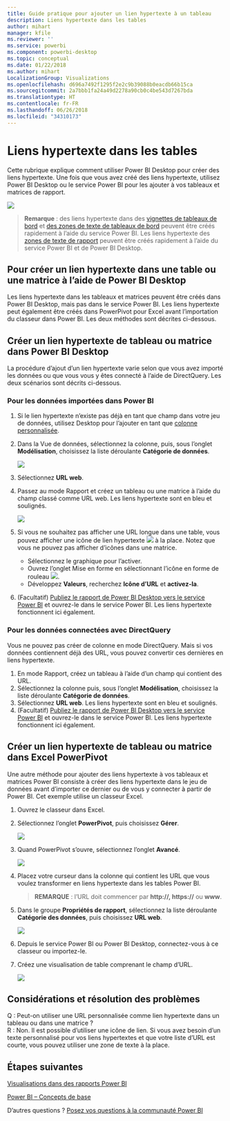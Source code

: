 ```yaml
---
title: Guide pratique pour ajouter un lien hypertexte à un tableau
description: Liens hypertexte dans les tables
author: mihart
manager: kfile
ms.reviewer: ''
ms.service: powerbi
ms.component: powerbi-desktop
ms.topic: conceptual
ms.date: 01/22/2018
ms.author: mihart
LocalizationGroup: Visualizations
ms.openlocfilehash: d696a7492f1295f2e2c9b39088b0eacdb66b15ca
ms.sourcegitcommit: 2a7bbb1fa24a49d2278a90cb0c4be543d7267bda
ms.translationtype: HT
ms.contentlocale: fr-FR
ms.lasthandoff: 06/26/2018
ms.locfileid: "34310173"
---
```

# <a name="hyperlinks-in-tables"></a>Liens hypertexte dans les tables
Cette rubrique explique comment utiliser Power BI Desktop pour créer des liens hypertexte. Une fois que vous avez créé des liens hypertexte, utilisez Power BI Desktop ou le service Power BI pour les ajouter à vos tableaux et matrices de rapport. 

![](media/power-bi-hyperlinks-in-tables/hyperlinkedtable.png)

> **Remarque** : des liens hypertexte dans des [vignettes de tableaux de bord](service-dashboard-edit-tile.md) et [des zones de texte de tableaux de bord](service-dashboard-add-widget.md) peuvent être créés rapidement à l’aide du service Power BI. Les liens hypertexte des [zones de texte de rapport](service-add-hyperlink-to-text-box.md) peuvent être créés rapidement à l’aide du service Power BI et de Power BI Desktop.
> 
> 

## <a name="to-create-a-hyperlink-in-a-table-or-matrix-using-power-bi-desktop"></a>Pour créer un lien hypertexte dans une table ou une matrice à l’aide de Power BI Desktop
Les liens hypertexte dans les tableaux et matrices peuvent être créés dans Power BI Desktop, mais pas dans le service Power BI. Les liens hypertexte peut également être créés dans PowerPivot pour Excel avant l’importation du classeur dans Power BI. Les deux méthodes sont décrites ci-dessous.

## <a name="create-a-table-or-matrix-hyperlink-in-power-bi-desktop"></a>Créer un lien hypertexte de tableau ou matrice dans Power BI Desktop
La procédure d’ajout d’un lien hypertexte varie selon que vous avez importé les données ou que vous vous y êtes connecté à l’aide de DirectQuery. Les deux scénarios sont décrits ci-dessous.

### <a name="for-data-imported-into-power-bi"></a>Pour les données importées dans Power BI
1. Si le lien hypertexte n’existe pas déjà en tant que champ dans votre jeu de données, utilisez Desktop pour l’ajouter en tant que [colonne personnalisée](desktop-common-query-tasks.md).
2. Dans la Vue de données, sélectionnez la colonne, puis, sous l’onglet **Modélisation**, choisissez la liste déroulante **Catégorie de données**.
   
    ![](media/power-bi-hyperlinks-in-tables/pbi_data_category.png)
3. Sélectionnez **URL web**.
4. Passez au mode Rapport et créez un tableau ou une matrice à l’aide du champ classé comme URL web. Les liens hypertexte sont en bleu et soulignés.
   
    ![](media/power-bi-hyperlinks-in-tables/power-bi-table-with-hyperlinks2.png)
5. Si vous ne souhaitez pas afficher une URL longue dans une table, vous pouvez afficher une icône de lien hypertexte ![](media/power-bi-hyperlinks-in-tables/power-bi-hyperlink-icon.png) à la place. Notez que vous ne pouvez pas afficher d’icônes dans une matrice.
   
   * Sélectionnez le graphique pour l’activer.
   * Ouvrez l’onglet Mise en forme en sélectionnant l’icône en forme de rouleau ![](media/power-bi-hyperlinks-in-tables/power-bi-paintroller.png).
   * Développez **Valeurs**, recherchez **Icône d’URL** et **activez-la**.
6. (Facultatif) [Publiez le rapport de Power BI Desktop vers le service Power BI](guided-learning/publishingandsharing.yml?tutorial-step=2) et ouvrez-le dans le service Power BI. Les liens hypertexte fonctionnent ici également.

### <a name="for-data-connected-with-directquery"></a>Pour les données connectées avec DirectQuery
Vous ne pouvez pas créer de colonne en mode DirectQuery.  Mais si vos données contiennent déjà des URL, vous pouvez convertir ces dernières en liens hypertexte.

1. En mode Rapport, créez un tableau à l’aide d’un champ qui contient des URL.
2. Sélectionnez la colonne puis, sous l’onglet **Modélisation**, choisissez la liste déroulante **Catégorie de données**.
3. Sélectionnez **URL web**. Les liens hypertexte sont en bleu et soulignés.
4. (Facultatif) [Publiez le rapport de Power BI Desktop vers le service Power BI](guided-learning/publishingandsharing.yml?tutorial-step=2) et ouvrez-le dans le service Power BI. Les liens hypertexte fonctionnent ici également.

## <a name="create-a-table-or-matrix-hyperlink-in-excel-power-pivot"></a>Créer un lien hypertexte de tableau ou matrice dans Excel PowerPivot
Une autre méthode pour ajouter des liens hypertexte à vos tableaux et matrices Power BI consiste à créer des liens hypertexte dans le jeu de données avant d’importer ce dernier ou de vous y connecter à partir de Power BI. Cet exemple utilise un classeur Excel.

1. Ouvrez le classeur dans Excel.
2. Sélectionnez l’onglet **PowerPivot**, puis choisissez **Gérer**.
   
   ![](media/power-bi-hyperlinks-in-tables/createhyperlinkinpowerpivot2.png)
3. Quand PowerPivot s’ouvre, sélectionnez l’onglet **Avancé**.
   
   ![](media/power-bi-hyperlinks-in-tables/createhyperlinkinpowerpivot3.png)
4. Placez votre curseur dans la colonne qui contient les URL que vous voulez transformer en liens hypertexte dans les tables Power BI.
   
   > **REMARQUE** : l’URL doit commencer par **http://, https://** ou **www**.
   > 
   > 
5. Dans le groupe **Propriétés de rapport**, sélectionnez la liste déroulante **Catégorie des données**, puis choisissez **URL web**. 
   
   ![](media/power-bi-hyperlinks-in-tables/createhyperlinksnew.png)
6. Depuis le service Power BI ou Power BI Desktop, connectez-vous à ce classeur ou importez-le.
7. Créez une visualisation de table comprenant le champ d’URL.
   
   ![](media/power-bi-hyperlinks-in-tables/hyperlinksintables.gif)

## <a name="considerations-and-troubleshooting"></a>Considérations et résolution des problèmes
Q : Peut-on utiliser une URL personnalisée comme lien hypertexte dans un tableau ou dans une matrice ?    
R : Non. Il est possible d’utiliser une icône de lien. Si vous avez besoin d’un texte personnalisé pour vos liens hypertextes et que votre liste d’URL est courte, vous pouvez utiliser une zone de texte à la place.


## <a name="next-steps"></a>Étapes suivantes
[Visualisations dans des rapports Power BI](power-bi-report-visualizations.md)

[Power BI – Concepts de base](service-basic-concepts.md)

D’autres questions ? [Posez vos questions à la communauté Power BI](http://community.powerbi.com/)

